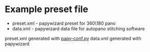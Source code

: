 # Example preset file
* preset.xml - papywizard preset for 360\180 pano
* data.xml - papywizard data file for autopano stitching software

preset.xml generated with [papy-conf.py](https://github.com/snable/pano_360_tools/blob/master/papy-conf.py) 
data.xml generated with papywizard

